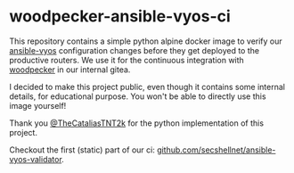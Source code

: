 # woodpecker-ansible-vyos-ci

This repository contains a simple python alpine docker image to verify our 
[ansible-vyos](https://docs.ansible.com/ansible/latest/collections/vyos/vyos/index.html) 
configuration changes before they get deployed to the productive routers. We use it for 
the continuous integration with [woodpecker](https://woodpecker-ci.org/) in our internal gitea.

I decided to make this project public, even though it contains some internal details, for educational purpose.
You won't be able to directly use this image yourself!

Thank you [@TheCataliasTNT2k](https://github.com/thecataliastnt2k) for the python implementation of this project.

Checkout the first (static) part of our ci: [github.com/secshellnet/ansible-vyos-validator](https://github.com/secshellnet/ansible-vyos-validator).
